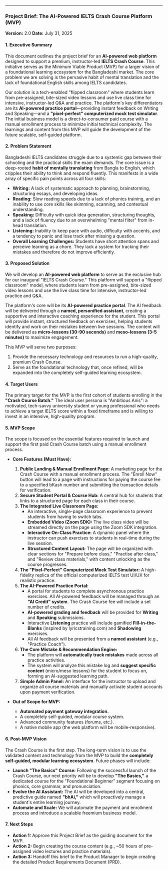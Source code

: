 ---

### **Project Brief: The AI-Powered IELTS Crash Course Platform (MVP)**
**Version:** 2.0
**Date:** July 31, 2025

#### **1. Executive Summary**
This document outlines the project brief for an **AI-powered web platform** designed to support a premium, instructor-led **IELTS Crash Course**. This initiative serves as the Minimum Viable Product (MVP) for a larger vision of a foundational learning ecosystem for the Bangladeshi market. The core problem we are solving is the pervasive habit of mental translation and the lack of foundational English skills among IELTS candidates.

Our solution is a tech-enabled "flipped classroom" where students learn from pre-assigned, bite-sized video lessons and use live class time for intensive, instructor-led Q&A and practice. The platform's key differentiators are its **AI-powered practice portal**—providing instant feedback on Writing and Speaking—and a **"pixel-perfect" computerized mock test simulator**. The initial business model is a direct-to-consumer paid course with a manual enrollment process to minimize initial technical complexity. The learnings and content from this MVP will guide the development of the future scalable, self-guided platform.

#### **2. Problem Statement**
Bangladeshi IELTS candidates struggle due to a systemic gap between their schooling and the practical skills the exam demands. The core issue is a deep-rooted **habit of mentally translating** from Bangla to English, which cripples their ability to think and respond fluently. This manifests in a wide array of specific pain points across all four skills:

* **Writing:** A lack of systematic approach to planning, brainstorming, structuring essays, and developing ideas.
* **Reading:** Slow reading speeds due to a lack of phonics training, and an inability to use core skills like skimming, scanning, and contextual understanding.
* **Speaking:** Difficulty with quick idea generation, structuring thoughts, and a lack of fluency due to an overwhelming "mental filter" from in-head translation.
* **Listening:** Inability to keep pace with audio, difficulty with accents, and a tendency to panic and lose track after missing a question.
* **Overall Learning Challenges:** Students have short attention spans and perceive learning as a chore. They lack a system for tracking their mistakes and therefore do not improve efficiently.

#### **3. Proposed Solution**
We will develop an **AI-powered web platform** to serve as the exclusive hub for our inaugural "IELTS Crash Course." This platform will support a "flipped classroom" model, where students learn from pre-assigned, bite-sized video lessons and use the live class time for intensive, instructor-led practice and Q&A.

The platform's core will be its **AI-powered practice portal**. The AI feedback will be delivered through a **named, personified assistant**, creating a supportive and interactive coaching experience for the student. This portal will provide instant, structured feedback on exercises, helping students identify and work on their mistakes between live sessions. The content will be delivered as **micro-lessons (30-90 seconds)** and **meso-lessons (3-5 minutes)** to maximize engagement.

This MVP will serve two purposes:
1.  Provide the necessary technology and resources to run a high-quality, premium Crash Course.
2.  Serve as the foundational technology that, once refined, will be expanded into the completely self-guided learning ecosystem.

#### **4. Target Users**
The primary target for the MVP is the first cohort of students enrolling in the **"Crash Course Batch."** The ideal user persona is "Ambitious Anis": a motivated, tech-savvy university student or young professional who needs to achieve a target IELTS score within a fixed timeframe and is willing to invest in an intensive, high-quality program.

#### **5. MVP Scope**
The scope is focused on the essential features required to launch and support the first paid Crash Course batch using a manual enrollment process.

* **Core Features (Must Have):**
    1.  **Public Landing & Manual Enrollment Page:** A marketing page for the Crash Course with a manual enrollment process. The "Enroll Now" button will lead to a page with instructions for paying the course fee to a specified bKash number and submitting the transaction details for verification.
    2.  **Secure Student Portal & Course Hub:** A central hub for students that links to a structured page for each class in their course.
    3.  **The Integrated Live Classroom Page:**
        * An interactive, single-page classroom experience to prevent students from having to switch tabs.
        * **Embedded Video (Zoom SDK):** The live class video will be streamed directly on the page using the Zoom SDK integration.
        * **Interactive On-Class Practice:** A dynamic panel where the instructor can push exercises to students in real-time during the live session.
        * **Structured Content Layout:** The page will be organized with clear sections for "Prepare before class," "Practise after class," and "Review class materials," with content unlocking as the course progresses.
    4.  **The "Pixel-Perfect" Computerized Mock Test Simulator:** A high-fidelity replica of the official computerized IELTS test UI/UX for realistic practice.
    5.  **The AI-Powered Practice Portal:**
        * A portal for students to complete asynchronous practice exercises. All AI-powered feedback will be managed through an **"AI Credit" system**. The Crash Course fee will include a set number of credits.
        * **AI-powered grading and feedback** will be provided for **Writing** and **Speaking** submissions.
        * Interactive **Listening** practice will include gamified **Fill-in-the-Blanks** (inspired by lyricstraining.com) and **Shadowing** exercises.
        * All AI feedback will be presented from a **named assistant** (e.g., "Practice Coach").
    6.  **The Core Mistake & Recommendation Engine:**
        * The platform will **automatically track mistakes** made across all practice activities.
        * The system will analyze this mistake log and **suggest specific content** (micro/meso lessons) for the student to focus on, forming an AI-suggested learning path.
    7.  **Simple Admin Panel:** An interface for the instructor to upload and organize all course materials and manually activate student accounts upon payment verification.

* **Out of Scope for MVP:**
    * **Automated payment gateway integration.**
    * A completely self-guided, modular course system.
    * Advanced community features (forums, etc.).
    * A native mobile app (the web platform will be mobile-responsive).

#### **6. Post-MVP Vision**
The Crash Course is the first step. The long-term vision is to use the validated content and technology from the MVP to build the **completely self-guided, modular learning ecosystem**. Future phases will include:

* **Launch "The Basics" Course:** Following the successful launch of the Crash Course, our next priority will be to develop **"The Basics,"** a dedicated course for the "Foundational Beginner" segment focusing on phonics, core grammar, and pronunciation.
* **Evolve the AI Assistant:** The AI will be developed into a central, predictive guide named **"bhAi,"** which will proactively manage a student's entire learning journey.
* **Automate and Scale:** We will automate the payment and enrollment process and introduce a scalable freemium business model.

#### **7. Next Steps**
* **Action 1:** Approve this Project Brief as the guiding document for the MVP.
* **Action 2:** Begin creating the course content (e.g., ~50 hours of pre-assigned video lectures and practice materials).
* **Action 3:** Handoff this brief to the Product Manager to begin creating the detailed Product Requirements Document (PRD).
